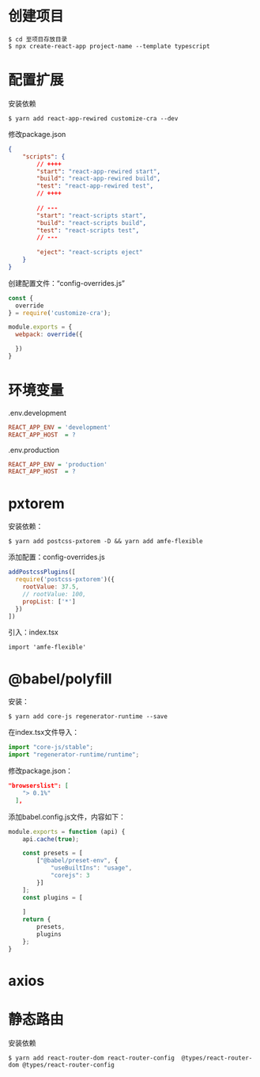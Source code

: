 # 创建项目

```shell
$ cd 至项目存放目录
$ npx create-react-app project-name --template typescript 
```

# 配置扩展

安装依赖

```shell
$ yarn add react-app-rewired customize-cra --dev
```

修改package.json

```json
{
    "scripts": {
        // ++++
        "start": "react-app-rewired start",
        "build": "react-app-rewired build",
        "test": "react-app-rewired test",
        // ++++
      
        // ---
        "start": "react-scripts start",
        "build": "react-scripts build",
        "test": "react-scripts test",
        // ---
      
        "eject": "react-scripts eject"
    }
}
```

创建配置文件：“config-overrides.js”

```js
const {
  override
} = require('customize-cra');

module.exports = {
  webpack: override({

  })
}
```

# 环境变量

.env.development

```ini
REACT_APP_ENV = 'development'
REACT_APP_HOST  = ?
```

.env.production

```ini
REACT_APP_ENV = 'production'
REACT_APP_HOST  = ?
```

# pxtorem

安装依赖：

```shell
$ yarn add postcss-pxtorem -D && yarn add amfe-flexible 
```

添加配置：config-overrides.js

```js
addPostcssPlugins([
  require('postcss-pxtorem')({
    rootValue: 37.5,
    // rootValue: 100,
    propList: ['*']
  })
])
```

引入：index.tsx

```
import 'amfe-flexible'
```

# @babel/polyfill

安装：

```shell
$ yarn add core-js regenerator-runtime --save
```

在index.tsx文件导入：

```js
import "core-js/stable";
import "regenerator-runtime/runtime";
```

修改package.json：

```json
"browserslist": [
    "> 0.1%"
  ],
```

添加babel.config.js文件，内容如下：

```js
module.exports = function (api) {
    api.cache(true);

    const presets = [
        ["@babel/preset-env", {
            "useBuiltIns": "usage",
            "corejs": 3
        }]
    ];
    const plugins = [
       
    ]
    return {
        presets,
        plugins
    };
}
```

# axios

# 静态路由

安装依赖

```shell
$ yarn add react-router-dom react-router-config  @types/react-router-dom @types/react-router-config 
```










